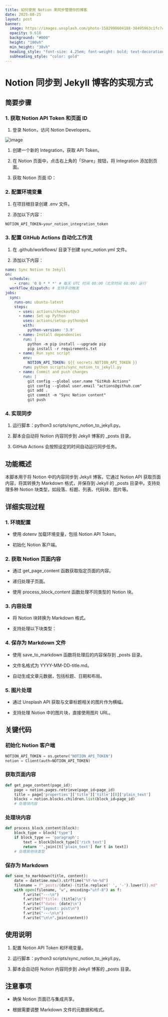 ```yaml
---
title: 如何使用 Notion 来同步管理你的博客
date: 2025-08-25
layout: post
banner:
  image: https://images.unsplash.com/photo-1582998604188-38495963c1fc?crop=entropy&cs=tinysrgb&fit=max&fm=jpg&ixid=M3w2OTIwMzJ8MHwxfHJhbmRvbXx8fHx8fHx8fDE3NTYxMzkyMzd8&ixlib=rb-4.1.0&q=80&w=1080
  opacity: 0.618
  background: "#000"
  height: "100vh"
  min_height: "38vh"
  heading_style: "font-size: 4.25em; font-weight: bold; text-decoration: underline"
  subheading_style: "color: gold"
---
```


# Notion 同步到 Jekyll 博客的实现方式

## 简要步骤

### 1. 获取 Notion API Token 和页面 ID

1. 登录 Notion，访问 Notion Developers。

![image](https://prod-files-secure.s3.us-west-2.amazonaws.com/a7a0cc5a-89b9-4cda-8686-1fba0ca52f40/d19c1afe-dea5-4312-9333-786b0ba83054/image.png?X-Amz-Algorithm=AWS4-HMAC-SHA256&X-Amz-Content-Sha256=UNSIGNED-PAYLOAD&X-Amz-Credential=ASIAZI2LB46654TXT3RA%2F20250825%2Fus-west-2%2Fs3%2Faws4_request&X-Amz-Date=20250825T162716Z&X-Amz-Expires=3600&X-Amz-Security-Token=IQoJb3JpZ2luX2VjEAkaCXVzLXdlc3QtMiJHMEUCIElUZB9SdNvdwohv9d0NBbsYUgMFqhKGPE1lqdlWoW4CAiEAoBkpfDThuRMfCFtyL2rQ8k2t0I8AFagI1OQtP6g%2Baf8q%2FwMIYRAAGgw2Mzc0MjMxODM4MDUiDCopz2j0RXeRCCCckyrcA2ZIk%2BRkEYy0vSKlos7uK2cHfPgBlinjiFubmt46LXjrOdC4NurlMoJ90y3WK4V9YLPm5aW6ZeVQEYHOeFIWNp5LmOrFE1AqEbSiy3odtnRBgCDx2w2o9KJg36zP4CnA43P%2BzRVgOxGDqZI6qnkQjmromGdsYqlQvXUZ%2By1p69iaddZ5YUwhrTnkb84W5naWwohnp9NrDoPTmj7j13OPRQdfdP5hMjEs%2FJosE6YtRMwhKnFCESwWZYx%2FBh1yOopN%2FOTXOba2EWL21rHFoD6bcm4XHPW4kZ4cPQU3nZt4kP8QHkk9cTk9kmwptS%2FPXo7vt253wBKtL2yV9iLY1LA%2FlFa4Lcgv5DXaVtTw8GQU8MFYgUax4WQ3OAkHLJYLRFAVeyXJQA5aREdu31Ab5LMgtq2OH30dx8gT5Qb2TuNb7%2Bh%2BUt3UOfwOrIoWscZezZy9qiNkGE2LOfqEpze%2FXm9z%2Fs%2BVK3IdrHzUoP8NwlKt4BWumgB4P1skBadRSbtHIU%2Bp2VDwWjgUnokn%2B7x0pnBD5vPu7GeOz220CrbEI90P%2FvB6qefqZRtid0uFwjBKH3a0KtcTR%2B%2BQCvf0DIiY81yReAGRzLFMlO1elhtk3Emi3yQ0Dt4InmPoC3k4EGjJMLGcssUGOqUB2X2B%2B39H%2FMI7kjSsGLSbCsoFK4dYObtUGKO6WBBz8tvYEXeaiWo5oeMwl0s0oPQqtja0KoTss9OeQtMY1W433wh9A2jCAHnEIcpBQEc6TZV7n8b8L4YcOyPJl37foYK2iZq2FqIWqvgxqqf4u0Wbw2YyA9PIJdn%2FhtqTGw5kjcYNvGg9SSlrgS0qQluWBq10qs8Ya0DllpNd0D0W1knnMp1Hc8vF&X-Amz-Signature=8096af0c5b1de7c2d54adadb92ae8c730640469cc4c330b1091de2bae648907e&X-Amz-SignedHeaders=host&x-amz-checksum-mode=ENABLED&x-id=GetObject)

1. 创建一个新的 Integration，获取 API Token。

1. 在 Notion 页面中，点击右上角的「Share」按钮，将 Integration 添加到页面。

1. 获取 Notion 页面 ID：


### 2. 配置环境变量

1. 在项目根目录创建 .env 文件。

1. 添加以下内容：

```javascript
NOTION_API_TOKEN=your_notion_integration_token
```

### 3. 配置 GitHub Actions 自动化工作流

1. 在 .github/workflows/ 目录下创建 sync_notion.yml 文件。

1. 添加以下内容：

```yaml
name: Sync Notion to Jekyll
on:
  schedule:
    - cron: '0 0 * * *' # 每天 UTC 时间 00:00（北京时间 08:00）运行
  workflow_dispatch: # 支持手动触发
jobs:
  sync:
    runs-on: ubuntu-latest
    steps:
      - uses: actions/checkout@v3
      - name: Set up Python
        uses: actions/setup-python@v4
        with:
          python-version: '3.9'
      - name: Install dependencies
        run: |
          python -m pip install --upgrade pip
          pip install -r requirements.txt
      - name: Run sync script
        env:
          NOTION_API_TOKEN: ${{ secrets.NOTION_API_TOKEN }}
        run: python scripts/sync_notion_to_jekyll.py
      - name: Commit and push changes
        run: |
          git config --global user.name "GitHub Actions"
          git config --global user.email "actions@github.com"
          git add .
          git commit -m "Sync Notion content"
          git push
```

### 4. 实现同步

1. 运行脚本：python3 scripts/sync_notion_to_jekyll.py。

1. 脚本会自动将 Notion 内容同步到 Jekyll 博客的 _posts 目录。

1. GitHub Actions 会按照设定的时间自动运行同步任务。

## 功能概述

本脚本用于将 Notion 中的内容同步到 Jekyll 博客。它通过 Notion API 获取页面内容，将其转换为 Markdown 格式，并保存到 Jekyll 的 _posts 目录中。支持处理多种 Notion 块类型，如段落、标题、列表、代码块、图片等。

## 详细实现过程

### 1. 环境配置

- 使用 dotenv 加载环境变量，包括 Notion API Token。

- 初始化 Notion 客户端。

### 2. 获取 Notion 页面内容

- 通过 get_page_content 函数获取指定页面的内容。

- 递归处理子页面。

- 使用 process_block_content 函数处理不同类型的 Notion 块。

### 3. 内容处理

- 将 Notion 块转换为 Markdown 格式。

- 支持处理以下块类型：


### 4. 保存为 Markdown 文件

- 使用 save_to_markdown 函数将处理后的内容保存到 _posts 目录。

- 文件名格式为 YYYY-MM-DD-title.md。

- 自动生成文章元数据，包括标题、日期和布局。

### 5. 图片处理

- 通过 Unsplash API 获取与文章标题相关的图片作为横幅。

- 支持处理 Notion 中的图片块，直接使用图片 URL。

## 关键代码

### 初始化 Notion 客户端

```python
NOTION_API_TOKEN = os.getenv("NOTION_API_TOKEN")
notion = Client(auth=NOTION_API_TOKEN)
```

### 获取页面内容

```python
def get_page_content(page_id):
    page = notion.pages.retrieve(page_id=page_id)
    title = page['properties']['title']['title'][0]['plain_text']
    blocks = notion.blocks.children.list(block_id=page_id)
    # 处理块内容
```

### 处理块内容

```python
def process_block_content(block):
    block_type = block['type']
    if block_type == 'paragraph':
        text = block[block_type]['rich_text']
        return ''.join([t['plain_text'] for t in text])
    # 处理其他块类型
```

### 保存为 Markdown

```python
def save_to_markdown(title, content):
    date = datetime.now().strftime("%Y-%m-%d")
    filename = f"_posts/{date}-{title.replace(' ', '-').lower()}.md"
    with open(filename, "w", encoding="utf-8") as f:
        f.write("---\n")
        f.write(f"title: {title}\n")
        f.write(f"date: {date}\n")
        f.write("layout: post\n")
        f.write("---\n\n")
        f.write("\n\n".join(content))
```

## 使用说明

1. 配置 Notion API Token 和环境变量。

1. 运行脚本：python3 scripts/sync_notion_to_jekyll.py。

1. 脚本会自动将 Notion 内容同步到 Jekyll 博客的 _posts 目录。

## 注意事项

- 确保 Notion 页面已与集成共享。

- 根据需要调整 Markdown 文件的元数据和格式。